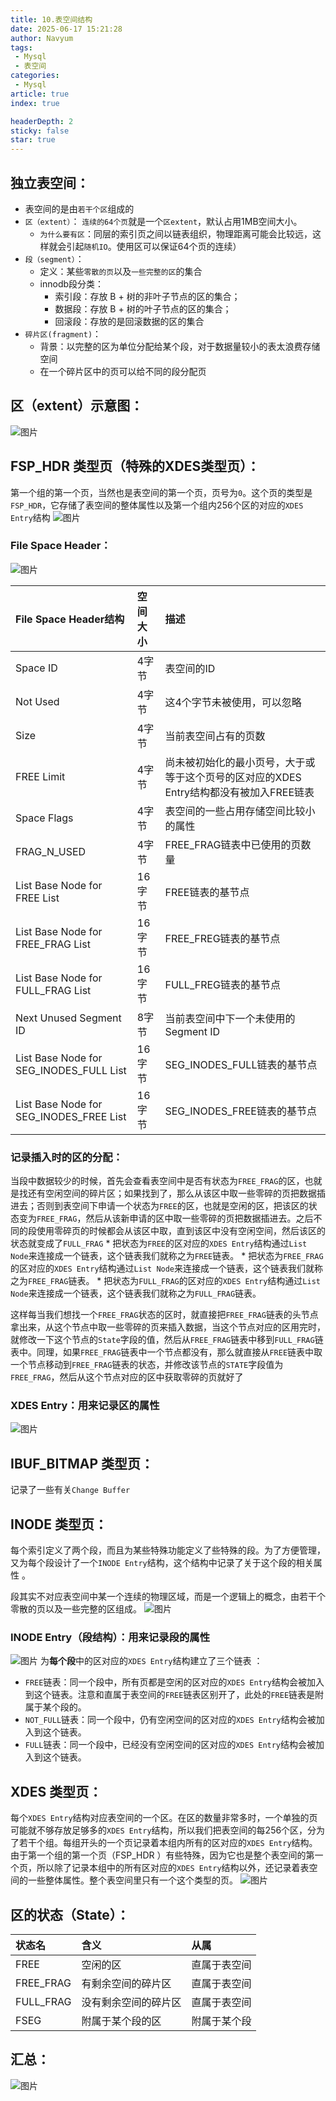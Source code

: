 ```yaml
---
title: 10.表空间结构
date: 2025-06-17 15:21:28
author: Navyum
tags: 
 - Mysql
 - 表空间
categories: 
 - Mysql
article: true
index: true

headerDepth: 2
sticky: false
star: true
---
```



## 独立表空间：
* 表空间的是由`若干个区`组成的
* `区（extent）`： `连续的64个页`就是一个`区extent`，默认占用1MB空间大小。
    * `为什么要有区`：同层的索引页之间以链表组织，物理距离可能会比较远，这样就会引起`随机IO`。使用区可以保证64个页的连续）
* `段（segment）`：
    * 定义：某些`零散的页`以及`一些完整的区`的集合
    * innodb段分类：
        - 索引段：存放 B + 树的非叶子节点的区的集合；
        - 数据段：存放 B + 树的叶子节点的区的集合；
        - 回滚段：存放的是回滚数据的区的集合
* `碎片区(fragment)`：
    * 背景：以完整的区为单位分配给某个段，对于数据量较小的表太浪费存储空间
    * 在一个碎片区中的页可以给不同的段分配页

## 区（extent）示意图：
![图片](https://raw.staticdn.net/Navyum/imgbed/pic/IMG/f88ce3d405ad9091febc7f1c472309bb.png)

## FSP_HDR 类型页（特殊的XDES类型页）：
第一个组的第一个页，当然也是表空间的第一个页，页号为`0`。这个页的类型是`FSP_HDR`，它存储了表空间的整体属性以及第一个组内256个区的对应的`XDES Entry`结构 
![图片](https://raw.staticdn.net/Navyum/imgbed/pic/IMG/37bbfb5686165201ab5ca5bfa9f9da85.png)

### File Space Header：
![图片](https://raw.staticdn.net/Navyum/imgbed/pic/IMG/c0515d2bbf029c1e1183995fdd28ab95.png)

|File Space Header结构|空间大小|描述|
|:----|:----|:----|
|Space ID|4字节|表空间的ID|
|Not Used|4字节|这4个字节未被使用，可以忽略|
|Size|4字节|当前表空间占有的页数|
|FREE Limit|4字节|尚未被初始化的最小页号，大于或等于这个页号的区对应的XDES Entry结构都没有被加入FREE链表|
|Space Flags|4字节|表空间的一些占用存储空间比较小的属性|
|FRAG_N_USED|4字节|FREE_FRAG链表中已使用的页数量|
|List Base Node for FREE List|16字节|FREE链表的基节点|
|List Base Node for FREE_FRAG List|16字节|FREE_FREG链表的基节点|
|List Base Node for FULL_FRAG List|16字节|FULL_FREG链表的基节点|
|Next Unused Segment ID|8字节|当前表空间中下一个未使用的 Segment ID|
|List Base Node for SEG_INODES_FULL List|16字节|SEG_INODES_FULL链表的基节点|
|List Base Node for SEG_INODES_FREE List|16字节|SEG_INODES_FREE链表的基节点|

### 记录插入时的区的分配： 
当段中数据较少的时候，首先会查看表空间中是否有状态为`FREE_FRAG`的区，也就是找还有空闲空间的碎片区；如果找到了，那么从该区中取一些零碎的页把数据插进去；否则到表空间下申请一个状态为`FREE`的区，也就是空闲的区，把该区的状态变为`FREE_FRAG`，然后从该新申请的区中取一些零碎的页把数据插进去。之后不同的段使用零碎页的时候都会从该区中取，直到该区中没有空闲空间，然后该区的状态就变成了`FULL_FRAG` 
    * 把状态为`FREE`的区对应的`XDES Entry`结构通过`List Node`来连接成一个链表，这个链表我们就称之为`FREE`链表。
    * 把状态为`FREE_FRAG`的区对应的`XDES Entry`结构通过`List Node`来连接成一个链表，这个链表我们就称之为`FREE_FRAG`链表。
    * 把状态为`FULL_FRAG`的区对应的`XDES Entry`结构通过`List Node`来连接成一个链表，这个链表我们就称之为`FULL_FRAG`链表。

这样每当我们想找一个`FREE_FRAG`状态的区时，就直接把`FREE_FRAG`链表的头节点拿出来，从这个节点中取一些零碎的页来插入数据，当这个节点对应的区用完时，就修改一下这个节点的`State`字段的值，然后从`FREE_FRAG`链表中移到`FULL_FRAG`链表中。同理，如果`FREE_FRAG`链表中一个节点都没有，那么就直接从`FREE`链表中取一个节点移动到`FREE_FRAG`链表的状态，并修改该节点的`STATE`字段值为`FREE_FRAG`，然后从这个节点对应的区中获取零碎的页就好了 

### XDES Entry：用来记录区的属性
![图片](https://raw.staticdn.net/Navyum/imgbed/pic/IMG/f2479364e5d8a7ed82735565efb72ca9.png)

## IBUF_BITMAP 类型页：
记录了一些有关`Change Buffer` 

## INODE 类型页：
每个索引定义了两个段，而且为某些特殊功能定义了些特殊的段。为了方便管理，又为每个段设计了一个`INODE Entry`结构，这个结构中记录了关于这个段的相关属性 。

段其实不对应表空间中某一个连续的物理区域，而是一个逻辑上的概念，由若干个零散的页以及一些完整的区组成。
![图片](https://raw.staticdn.net/Navyum/imgbed/pic/IMG/831c94cf44bf2a6afac07e8079351cca.png)

### INODE Entry（段结构）：用来记录段的属性
![图片](https://raw.staticdn.net/Navyum/imgbed/pic/IMG/d752dd37914c98c46af67226ea28fbef.png)
为**每个段**中的区对应的`XDES Entry`结构建立了三个链表 ：
* `FREE`链表：同一个段中，所有页都是空闲的区对应的`XDES Entry`结构会被加入到这个链表。注意和直属于表空间的`FREE`链表区别开了，此处的`FREE`链表是附属于某个段的。
* `NOT_FULL`链表：同一个段中，仍有空闲空间的区对应的`XDES Entry`结构会被加入到这个链表。
* `FULL`链表：同一个段中，已经没有空闲空间的区对应的`XDES Entry`结构会被加入到这个链表。
 
## XDES 类型页：
每个`XDES Entry`结构对应表空间的一个区。在区的数量非常多时，一个单独的页可能就不够存放足够多的`XDES Entry`结构，所以我们把表空间的每256个区，分为了若干个组。每组开头的一个页记录着本组内所有的区对应的`XDES Entry`结构。由于第一个组的第一个页（FSP_HDR ）有些特殊，因为它也是整个表空间的第一个页，所以除了记录本组中的所有区对应的`XDES Entry`结构以外，还记录着表空间的一些整体属性。整个表空间里只有一个这个类型的页。
![图片](https://raw.staticdn.net/Navyum/imgbed/pic/IMG/94eee7992de378b138b121ece2576d7a.png)

## 区的状态（State）：
|状态名|含义|从属|
|:----|:----|:----|
|FREE|空闲的区|直属于表空间|
|FREE_FRAG|有剩余空间的碎片区|直属于表空间|
|FULL_FRAG|没有剩余空间的碎片区|直属于表空间|
|FSEG|附属于某个段的区|附属于某个段|

## 汇总：
![图片](https://raw.staticdn.net/Navyum/imgbed/pic/IMG/cd131c68727df1ab80a39b0c25de837b.png)


